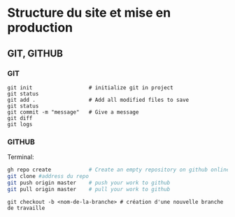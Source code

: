 
# Structure du site et mise en production

## GIT, GITHUB

### GIT
```
git init                  # initialize git in project
git status
git add .                 # Add all modified files to save
git status
git commit -m "message"   # Give a message
git diff
git logs
```

### GITHUB
Terminal:
```bash
gh repo create            # Create an empty repository on github online with the same 
git clone #address du repo
git push origin master    # push your work to github
git pull origin master    # pull your work to github
```
```
git checkout -b <nom-de-la-branche> # création d'une nouvelle branche de travaille
```

